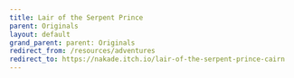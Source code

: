 ```yaml
---
title: Lair of the Serpent Prince
parent: Originals
layout: default
grand_parent: parent: Originals
redirect_from: /resources/adventures
redirect_to: https://nakade.itch.io/lair-of-the-serpent-prince-cairn
---
```

